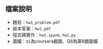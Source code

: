 ## 檔案說明

* 題目：`hw1_problem.pdf`
* 紙本答案：`hw1_pdf`
* 程式碼實作：`hw1.ipynb`, `hw1.py`
* 圖檔：`Q1`為coursera截圖、Q8為第8題圖檔

